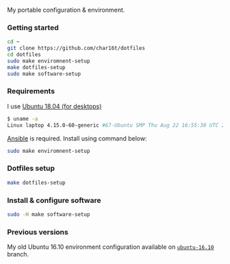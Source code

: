 My portable configuration & environment.

### Getting started

```sh
cd ~
git clone https://github.com/char16t/dotfiles
cd dotfiles
sudo make enviromnent-setup
make dotfiles-setup
sudo make software-setup
```

### Requirements

I use [Ubuntu 18.04 (for desktops)](https://ubuntu.com/desktop)

```sh
$ uname -a
Linux laptop 4.15.0-60-generic #67-Ubuntu SMP Thu Aug 22 16:55:30 UTC 2019 x86_64 x86_64 x86_64 GNU/Linux
```

[Ansible](https://www.ansible.com/) is required. Install using command below:

```bash
sudo make enviromnent-setup
```

### Dotfiles setup

```bash
make dotfiles-setup
```

### Install & configure software

```bash
sudo -H make software-setup
```

### Previous versions

My old Ubuntu 16.10 environment configuration available on
[`ubuntu-16.10`](https://github.com/char16t/dotfiles/tree/ubuntu-16.10) branch.
